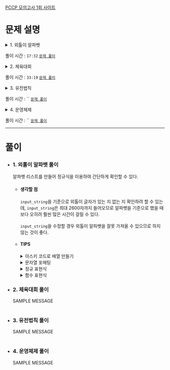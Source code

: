 [PCCP 모의고사 1회 사이트](https://school.programmers.co.kr/learn/courses/15008/15008-pccp-%EB%AA%A8%EC%9D%98%EA%B3%A0%EC%82%AC-1%ED%9A%8C)

# 문제 설명
<details>
  <summary> 1. 외톨이 알파벳 </summary>

> 알파벳 소문자로만 이루어진 어떤 문자열에서, 2회 이상 나타난 알파벳이 2개 이상의 부분으로 나뉘어 있으면 `외톨이 알파벳`이라고 정의합니다.
> <br/><br/>
> 문자열 `edeaaabbccd`를 예시로 들어보면,
> - a는 2회 이상 나타나지만, 하나의 덩어리로 뭉쳐있으므로 `외톨이 알파벳`이 아닙니다.
>   - `ede(aaa)bbccd`
> - b, c도 a와 같은 이유로 `외톨이 알파벳`이 아닙니다.
> - d는 2회 나타나면서, 2개의 부분으로 나뉘어 있으므로 `외톨이 알파벳`입니다.
>   - `e(d)eaaabbcc(d)`
> - e도 d와 같은 이유로 `외톨이 알파벳`입니다.<br/><br/>
>
> 문자열 `eeddee`를 예시로 들어보면,
> - e는 4회 나타나면서, 2개의 부분으로 나뉘어 있으므로 `외톨이 알파벳`입니다.
>   - `(ee)dd(ee)`
> - d는 2회 나타나지만, 하나의 덩어리로 뭉쳐있으므로 `외톨이 알파벳`이 아닙니다.
>   - `ee(dd)ee`<br/><br/>
>
> 문자열 `input_string`이 주어졌을 때, `외톨이 알파벳`들을 알파벳순으로 이어 붙인 문자열을 return 하도록 solution 함수를 완성해주세요. 만약, `외톨이 알파벳`이 없다면 문자열 `N`을 return 합니다.<br/><br/>
> 
> ## 제한사항
> - 1 ≤ `input_string`의 길이 ≤ 2,600
> - `input_string`은 알파벳 소문자로만 구성되어 있습니다.<br/><br/>
> ## 입출력 예
> |input_string|result|
> |:---:|:---:|
> |`edeaaabbccd`|`de`|
> |`eeddee`|`e`|
> |`string`|`N`|
> |`zbzbz`|`bz`|
> ## 입출력 예 설명
> ##### 입출력 예 #1
> - 문제 예시와 같습니다.
> - `외톨이 알파벳`인 e, d를 알파벳순으로 이어 붙여 문자열을 만들면 `de`가 됩니다.
> ##### 입출력 예 #2
> - 문제 예시와 같습니다.
> ##### 입출력 예 #3
> - 모든 문자들이 한 번씩만 등장하므로 `외톨이 알파벳`이 없습니다.
> ##### 입출력 예 #4
> - `외톨이 알파벳`인 z, b를 알파벳순으로 이어 붙여 문자열을 만들면 `bz`가 됩니다.<br/><br/>
</details>

풀이 시간 : `17:32` [`문제 풀이`](#1-외톨이-알파벳-풀이)

<details>
  <summary> 2. 체육대회 </summary>

> 당신이 다니는 학교는 매년 체육대회를 합니다. 체육대회는 여러 종목에 대해 각 반의 해당 종목 대표가 1명씩 나와 대결을 하며, 한 학생은 최대 한개의 종목 대표만 할 수 있습니다. 당신의 반에서도 한 종목당 1명의 대표를 뽑으려고 합니다. 학생들마다 각 종목에 대한 능력이 다르지만 이 능력은 수치화되어 있어 미리 알 수 있습니다. 당신의 반의 전략은 각 종목 대표의 해당 종목에 대한 능력치의 합을 최대화하는 것입니다.
> 다음은 당신의 반 학생이 5명이고, 종목의 개수가 3개이며, 각 종목에 대한 학생들의 능력치가 아래 표와 같을 때, 각 종목의 대표를 뽑는 예시입니다.
> ||테니스|탁구|수영|
> |---:|:---:|:---:|:---:|
> |석환|40|10|10|
> |영재|20|5|0|
> |인용|30|30|30|
> |정현|70|0|70|
> |준모|100|100|100|
> 
> 테니스 대표로 준모, 탁구 대표로 인용, 수영 대표로 정현을 뽑는다면, 세 명의 각 종목에 대한 능력치의 합은 200(=100+30+70)이 됩니다.
> 하지만, 테니스 대표로 석환, 탁구 대표로 준모, 수영 대표로 정현을 뽑는다면 세 명의 각 종목에 대한 능력치 합은 210(=40+100+70)이 됩니다. 이 경우가 당신의 반의 각 종목 대표의 능력치 합이 최대가 되는 경우입니다.<br/><br/>
> 당신의 반 학생들의 각 종목에 대한 능력치를 나타내는 2차원 정수 배열 `ability`가 주어졌을 때, 선발된 대표들의 해당 종목에 대한 능력치 합의 최대값을 return 하는 solution 함수를 완성하시오.<br/><br/>
> 
> ## 제한사항
> - 1 ≤ `ability`의 행의 길이 = 학생 수 ≤ 10
> - 1 ≤ `ability`의 열의 길이 = 종목 수 ≤ `ability`의 행의 길이
> - 0 ≤ `ability[i][j]` ≤ 10,000
> - `ability[i][j]`는 `i+1`번 학생의 `j+1`번 종목에 대한 능력치를 의미합니다.<br/><br/>
> ## 입출력 예
> |ability|result|
> |---|:---:|
> |[[40, 10, 10], [20, 5, 0], [30, 30, 30], [70, 0, 70], [100, 100, 100]]|210|
> |[[20, 30], [30, 20], [20, 30]]|60|
> ## 입출력 예 설명
> ##### 입출력 예 #1
> - 문제 예시와 같습니다.
> ##### 입출력 예 #2
> - 1번 학생이 2번 종목을, 2번 학생이 1번 종목의 대표로 참가하는 경우에 대표들의 해당 종목에 대한 능력치의 합이 최대가 되며, 이는 60입니다.<br/><br/>
</details>

풀이 시간 : `33:19` [`문제 풀이`](#2-체육대회-풀이)

<details>
  <summary> 3. 유전법칙 </summary>

> 멘델은 완두콩을 이용하여 7년간 실험한 결과, 다음과 같은 특별한 법칙을 발견하였습니다.
> + 둥근 완두 순종(RR)을 자가 수분, 즉 같은 유전자끼리 교배할 경우, 다음 세대에 둥근 완두 순종 형질만 나타난다.
> + 주름진 완두 순종(rr)을 자가 수분할 경우, 다음 세대에 주름진 완두 순종 형질만 나타난다.
> + 두 순종을 교배한 잡종(Rr)을 자가 수분할 경우, 다음 세대의 형질은 RR:Rr:rr=1:2:1의 비율로 나타난다. (아래 그림 참조)<br/><br/>
> 
> <img width="500" src="https://grepp-programmers.s3.ap-northeast-2.amazonaws.com/files/production/22c1e8fc-093c-491b-8604-dad8f553b631/image1.PNG"><br/><br/>
> 멘델의 법칙을 공부한 진송이는, 직접 완두콩의 자가 수분 실험을 진행했습니다. 진송이의 실험에서 완두콩 한 개를 자가 수분한 결과는 다음과 같습니다.
> 
> + 각 완두콩은 자가 수분해서 정확히 4개의 완두콩 후손을 남긴다.
> + 잡종 완두콩(Rr)은 자가 수분해서 첫째는 RR, 둘째와 셋째는 Rr, 넷째는 rr 형질의 후손을 남긴다.
> + 순종 완두콩(RR, rr)은 자가 수분해서 자신과 같은 형질의 후손을 남긴다.
> 잡종 완두콩(Rr) 1대부터 시작한 가계도로 그려보면 그림 2와 같습니다.<br/><br/>
>
> <img width="600" src="https://grepp-programmers.s3.ap-northeast-2.amazonaws.com/files/production/95a0f907-0e3c-4c4e-acfe-bb489685802b/image2.PNG"><br/><br/>
> 진송이는 이러한 완두콩의 자가 수분 실험 결과를 정리하고 싶어합니다. 하지만, 세대를 거듭할수록, 완두콩의 수가 너무 많아져 모든 가계도를 기록하기 어려워졌습니다. 진송이는 가계도를 전부 기록하는 것 대신, 완두콩의 세대와 해당 세대에서 몇 번째 개체인지를 알면 형질을 바로 계산하는 프로그램을 만들려 합니다.<br/><br/>
> 각 세대에서 맨 왼쪽 개체부터 첫 번째, 두 번째, 세 번째, ...개체로 나타냅니다. 예를 들어 그림 2에서 2세대의 네 번째 개체의 형질은 "rr"이며, 3세대의 9번째 개체의 형질은 "RR"입니다.<br/><br/>
> 형질을 알고 싶은 완두콩의 세대를 나타내는 정수 `n`과, 해당 완두콩이 세대 내에서 몇 번째 개체인지를 나타내는 정수 `p`가 2차원 정수 배열 `queries`의 원소로 주어집니다. `queries`에 담긴 순서대로 `n`세대의 `p` 번째 개체의 형질을 문자열 배열에 담아서 return 하도록 solution 함수를 완성해주세요.<br/><br/>
> ## 제한사항
> - 1 ≤ queries의 길이(쿼리의 개수) ≤ 5
> - queries의 원소는 [n, p] 형태입니다.
>   - 1 ≤ n ≤ 16
>   - 1 ≤ p ≤ 4n-1<br/><br/>
> ## 입출력 예
> |queries|result|
> |:---|:---|
> |[[3, 5]]|["RR"]|
> |[[3, 8], [2, 2]]|["rr", "Rr"]|
> |[[3, 1], [2, 3], [3, 9]]|["RR", "Rr", "RR"]|
> |[[4, 26]]|["Rr"]|
> ## 입출력 예 설명
> ##### 입출력 예 #1
> - 본문의 가계도를 참고하면 3세대의 5번째 개체의 형질이 RR임을 알 수 있습니다.
> ##### 입출력 예 #2
> - 본문의 가계도를 참고하면 3세대의 8번째 개체의 형질이 rr임을 알 수 있습니다.
> - 본문의 가계도를 참고하면 2세대의 2번째 개체의 형질이 Rr임을 알 수 있습니다.
> ##### 입출력 예 #3
> - 본문의 가계도를 참고하면 3세대의 1번째 개체의 형질이 RR임을 알 수 있습니다.
> - 본문의 가계도를 참고하면 2세대의 3번째 개체의 형질이 Rr임을 알 수 있습니다.
> - 본문의 가계도를 참고하면 3세대의 9번째 개체의 형질이 RR임을 알 수 있습니다.
> ##### 입출력 예 #4
> - 4세대의 26번째 개체는 3세대의 7번째 개체(Rr)의 둘째 후손으로, 형질은 Rr이 됩니다.<br/><br/>
</details>

풀이 시간 : `` [`문제 풀이`](#3-유전법칙-풀이)

<details>
  <summary> 4. 운영체제 </summary>

> 개발자 준모는 운영체제를 만들었습니다. 준모가 만든 운영체제는 프로그램의 우선순위와 호출된 시각에 따라 실행 순서를 결정합니다. 모든 프로그램에는 1부터 10까지의 점수가 매겨져 있으며, 이 점수가 낮을수록 우선순위가 높은 프로그램입니다. 각 프로그램들은 실행 시간이 정해져 있으며 프로그램이 호출되면 대기상태에 있다가 자신의 순서가 되면 실행 시간 동안 실행된 뒤 종료됩니다.<br/><br/>
> 준모가 만든 운영체제는 호출된 프로그램들 중 우선순위가 가장 높은 프로그램을 먼저 실행합니다. 호출된 각 프로그램은 자신보다 우선순위가 높은 호출된 프로그램이 모두 종료된 후에 실행됩니다. 단, 실행 중인 프로그램보다 우선순위가 높은 프로그램이 호출되어도 실행 중이던 프로그램은 중단되지 않고 종료될 때까지 계속 실행됩니다. 또한, 우선순위가 같은 프로그램들 중에서는 먼저 호출된 프로그램이 먼저 실행됩니다.<br/><br/>
> 다음은 1번부터 4번까지의 4개의 프로그램이 호출된 예시입니다.<br/><br/>
> <img width="600" src="https://grepp-programmers.s3.ap-northeast-2.amazonaws.com/files/production/2545585a-8c01-4085-8e82-a2bec7803453/%EC%9A%B4%EC%98%81%EC%B2%B4%EC%A0%9C1.png"><br/><br/>
> 예를 들어, 1번부터 4번까지 4개의 프로그램의 점수가 순서대로 2, 1, 3, 3이며, 호출된 시각은 0, 5, 5, 12초이고, 수행시간은 10, 5, 3, 2라고 가정해 봅시다.
> + 1번 프로그램이 0초에 호출될 때 실행 중인 프로그램이 없으므로, 0초에 1번 프로그램이 바로 실행됩니다. 1번 프로그램은 10초에 종료되며, 2, 3번 프로그램이 새로 호출됐습니다.
> + 호출된 2, 3번 프로그램 중 2번 프로그램의 점수가 1로 우선순위가 높습니다. 2번 프로그램은 5초에 호출되어 10초에 실행될 때까지 5초 동안 대기했습니다. 2번 프로그램은 15초에 종료되며, 4번 프로그램이 새로 호출됐습니다.
> + 호출된 3, 4번 프로그램은 점수가 같지만, 3번 프로그램이 먼저 호출되었기 때문에 3번 프로그램이 먼저 실행됩니다. 3번 프로그램은 5초에 호출되어 15초에 실행될 때까지 10초 동안 대기했습니다. 3번 프로그램은 18초에 종료됩니다.
> + 4번 프로그램이 마지막으로 실행되며, 4번 프로그램은 12초에 호출되어 18초에 실행될 때까지 6초 동안 대기했습니다. 4번 프로그램은 20초에 종료됩니다.
>   
> 모든 프로그램이 종료되는 시각은 20초이며, 각 프로그램이 대기한 시간은 순서대로 0, 5, 10, 6초입니다. 점수가 1인 프로그램의 대기시간 합은 5고, 점수가 3인 프로그램의 대기시간 합은 16 임을 알 수 있습니다.<br/><br/>
> 프로그램들의 정보를 나타내는 2차원 정수 배열 `program`이 주어질 때, 모든 프로그램들이 종료되는 시각과 프로그램의 점수마다 대기시간의 합을 정수 배열에 담아 return 하는 solution 함수를 완성하세요. return 해야 하는 `answer` 배열은 길이가 11인 정수 배열입니다. `answer[0]`은 모든 프로그램들이 종료되는 시각을 의미하며, `answer[i]`(1 ≤ i ≤ 10)는 프로그램의 점수가 i인 프로그램들의 대기시간의 합을 의미합니다.<br/><br/>
> ## 제한사항
> - 1 ≤ `program`의 길이 ≤ 100,000
> - `program[i]`은 i+1번 프로그램의 정보를 의미하며, [a, b, c]의 형태로 주어집니다.
>   - a는 프로그램의 점수를 의미하며, 1 ≤ a ≤ 10 을 만족합니다.
>   - b는 프로그램이 호출된 시각을 의미하며, 0 ≤ b ≤ 10,000,000을 만족합니다.
>   - c는 프로그램의 실행 시간을 의미하며, 1 ≤ c ≤ 1,000을 만족합니다.
>   - a, b쌍이 중복되는 프로그램은 입력으로 주어지지 않습니다. 즉, 호출된 시각이 같으면서 점수도 같은 프로그램은 없습니다.
> ## 입출력 예
> |program|result(answer)|
> |:---|:---|
> |[[2, 0, 10], [1, 5, 5], [3, 5, 3], [3, 12, 2]]|[20, 5, 0, 16, 0, 0, 0, 0, 0, 0, 0]|
> |[[3, 6, 4], [4, 2, 5], [1, 0, 5], [5, 0, 5]]|[19, 0, 0, 4, 3, 14, 0, 0, 0, 0, 0]|
> ## 입출력 예 설명
> ##### 입출력 예 #1
> - 문제 예시와 같습니다.
> ##### 입출력 예 #2
> - 그림으로 나타내면 아래 그림과 같습니다.<br/><br/>
>   <img src="https://grepp-programmers.s3.ap-northeast-2.amazonaws.com/files/production/68bb44c8-beba-453f-932a-301dbca10e8b/%EC%9A%B4%EC%98%81%EC%B2%B4%EC%A0%9C2.png"><br/><br/>
</details>

풀이 시간 : `` [`문제 풀이`](#4-운영체제-풀이)

---

# 풀이

  - ### 1. 외톨이 알파벳 풀이
    알파벳 리스트를 만들어 정규식을 이용하여 간단하게 확인할 수 있다.
    - #### 생각할 점
      `input_string`을 기준으로 외톨이 글자가 있는 지 없는 지 확인하려 할 수 있는데, `input_string`은 최대 2600자까지 들어오므로 알파벳을 기준으로 했을 때보다 오히려 훨씬 많은 시간이 걸릴 수 있다.<br/><br/>
      `input_string`을 수정할 경우 외톨이 알파벳을 잘못 가져올 수 있으므로 하지 않는 것이 좋다.
    - #### TIPS
      <details>
        <summary>아스키 코드로 배열 만들기</summary>

        > - javascript
        >   ```
        >   Array.from({ length: 26 }, (v, i) => String.fromCharCode(i + 65)) //대문자 알파벳 리스트 생성(1)
        >   Array(26).fill().map((v, i) => String.fromCharCode(i + 65)) //대문자 알파벳 리스트 생성(2)
        >   
        >   Array.from({ length: 26 }, (v, i) => String.fromCharCode(i + 97)) //소문자 알파벳 리스트 생성(1)
        >   Array(26).fill().map((v, i) => String.fromCharCode(i + 97)) //소문자 알파벳 리스트 생성(2)
        >   ```
        > - python3
        >   ```
        >   list(string.ascii_uppercase) # string에 내재된 함수를 이용하여 대문자 알파벳 리스트 생성
        >   list(map(chr, range(65, 91))) # 대문자 알파벳 리스트 생성
        >   
        >   list(string.ascii_lowercase) # string에 내재된 함수를 이용하여 소문자 알파벳 리스트 생성
        >   list(map(chr, range(97, 123))) # 소문자 알파벳 리스트 생성
        >   ```
      </details>
      <details>
        <summary>문자열 포매팅</summary>

        > - javascript
        >   ```
        >   //기본 포매팅
        >   "{0}, {1}".format(val0, val1)
        >   
        >   //format 함수 이용
        >   String.format("{0} + {1} = {2}", val0, val1, val2)
        >   
        >   //정규 표현식 이용
        >   "%자료형종류 + %자료형종류 = %자료형종류", val0, val1, val2
        >   
        >   //ES6 템플릿 문자열과 백틱을 이용한 문자열 포매팅
        >   `${val0} + ${val1} + ${val2} = ${val3}`
        >   ```
        > - python3
        >   ```
        >   # %포매팅
        >   "%자료형종류 %자료형종류" %(val0, val1)
        >   
        >   # format 함수 이용
        >   "{0}{1}".format(val0,val1) #0번째에 N의 자리 정수로 값을 고정시키고 싶을 경우 {0:0Nd}
        >   
        >   #f-string 문법
        >   f'{매개변수}로 치환 가능'
        >   ```
        > - 공통 참고 사항
        >
        >   |%자료형종류|설명|비고|
        >   |:---:|:---:|:---:|
        >   |%s|문자열|-|
        >   |%d|정수|%0Nd 의 경우 N자리의 정수|
        >   |%f|실수|%0.Nf 의 경우 소수점 N자리의 실수|
        >   |%o|8진수|-|
        >   |%x|16진수|-|
      </details>
      <details>
        <summary>정규 표현식</summary>

        > - javascript
        >   ```
        >   //정규 표현식을 나타내는 3가지 방법
        >   
        >   /정규표현식/flag
        >   new RegExp("정규표현식", "flag")
        >   new RegExp(/정규표현식/, "flag")
        >   ```
        > - python3
        >   ```
        >   import re
        >   
        >   re.compile('정규표현식', flag)
        >   ```
        > - 공통 참고 사항
        >
        >   |메타문자|설명|
        >   |:---:|:---|
        >   |^x|문자열이 x로 시작|
        >   |x$|문자열의 끝이 x로 종료|
        >   |.x|x로 종료|
        >   |x+|x가 한 번 이상 문자열에 존재|
        >   |x?|x가 존재할 수도, 않을 수도 있음|
        >   |x*|x가 0번 이상 문자열에 존재|
        >   |x\|y|문자열에 x혹은 y존재|
        >   |(x)|x를 그룹으로 처리|
        >   |(x)(y)|순서에 맞게 x, y를 각 그룹의 데이터로 관리|
        >   |(x)(?:y)|그룹들의 집합에 대한 예외 표현|
        >   |x{n}|x가 n번 반복됨|
        >   |x{n,}|x가 n번 이상 반복됨|
        >   |x{n,m}|x가 n번 이상 m번 이하 반복됨|
        >   |[xy]|x와 y 중 하나|
        >   |[^xy]|x와 y 제외|
        >   |[x-z]|x~z 사이의 문자|
        >   |\^|^를 문자로 사용함|
        >   |\b|문자와 공백 사이의 문자|
        >   |\B|문자와 공백 사이가 아닌 문자|
        >   |\d|정수|
        >   |\D|숫자가 아닌 문자|
        >   |\s|공백 문자|
        >   |\S|공백이 아닌 문자|
        >   |\t|탭 문자 의미|
        >   |\v|수직 탭 의미|
        >   |\w|알파벳, 숫자, 공백 중 한 문자|
        >   |\W|알파벳, 숫자, 공백이 아닌 문자|<br/><br/>
        >
        >   |FLAG|의미|
        >   |:---:|:---|
        >   |g|대상 문자열 내에서 모든 패턴을 검색|
        >   |i|대상 문자열에 대해 대/소문자를 식별하지 않음|
        >   |m|대상 문자열이 다중 라인의 문자열인 경우에도 검색|
      </details>
      <details>
        <summary>함수 표현식</summary>

        > - javascript
        >   ```
        >   // 기존 함수
        >   function (input) => {
        >   return ''
        >   }
        >
        >   // 화살표 함수
        >   (input) => '';
        >   ```
        > - python3
        >   ```
        >   # 기존 함수
        >   def function_name(input) :
        >     return '';
        >
        >   # lambda 함수
        >   lambda input : 표현식, 범위
        >   #ex ) map(lambda x: x ** 2, range(5))
        >   ```
      </details>
  - ### 2. 체육대회 풀이
    SAMPLE MESSAGE<br/><br/>
    
  - ### 3. 유전법칙 풀이
    SAMPLE MESSAGE<br/><br/>
    
  - ### 4. 운영체제 풀이
    SAMPLE MESSAGE<br/><br/>
    
